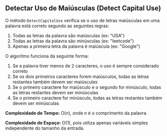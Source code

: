 ## Detectar Uso de Maiúsculas (Detect Capital Use)

O método `DetectCapitalUse` verifica se o uso de letras maiúsculas em uma palavra está correto segundo as seguintes regras:
1. Todas as letras da palavra são maiúsculas (ex: "USA")
2. Todas as letras da palavra são minúsculas (ex: "leetcode")
3. Apenas a primeira letra da palavra é maiúscula (ex: "Google")

O algoritmo funciona da seguinte forma:
1. Se a palavra tiver menos de 2 caracteres, o uso é sempre considerado correto
2. Se os dois primeiros caracteres forem maiúsculos, todas as letras restantes também devem ser maiúsculas
3. Se o primeiro caractere for maiúsculo e o segundo for minúsculo, todas as letras restantes devem ser minúsculas
4. Se o primeiro caractere for minúsculo, todas as letras restantes também devem ser minúsculas

**Complexidade de Tempo:** O(n), onde n é o comprimento da palavra.

**Complexidade de Espaço:** O(1), pois utiliza apenas variáveis simples independente do tamanho da entrada.
